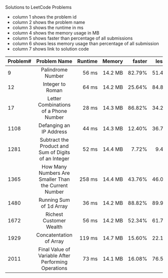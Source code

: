 Solutions to LeetCode Problems

<ul>
  <li>column 1 shows the problem id</li>
  <li>column 2 shows the problem name</li>
  <li>column 3 shows the runtime in ms</li>
  <li>column 4 shows the memory usage in MB</li>
  <li>column 5 shows faster than percentage of all submissions</li>
  <li>column 6 shows less memory usage than percentage of all submission</li>
  <li>column 7 shows link to solution code</li>
</ul>


| Problem#    | Problem Name               | Runtime | Memory | faster | less m | Solution  |
| ------------ |:--------------------------:| -----:| -----:| -----:| -----:| -----:|
| 9        | Palindrome Number | 56 ms | 14.2 MB | 82.79% | 51.48% | <a href="https://github.com/alexanderbauer89/LeetCode/blob/main/Problems/0009_Palindrome_Number.py">Python</a> |
| 12       | Integer to Roman | 64 ms | 14.2 MB | 25.64% | 84.81% | <a href="https://github.com/alexanderbauer89/LeetCode/blob/main/Problems/0012_Integer_to_Roman.py">Python</a> |
| 17       | Letter Combinations of a Phone Number | 28 ms | 14.3 MB | 86.82% | 34.25% | <a href="https://github.com/alexanderbauer89/LeetCode/blob/main/Problems/0017_Letter_Combinations_of_a_Phone_Number.py">Python</a> |
| 1108     | Defanging an IP Address  | 44 ms | 14.3 MB | 12.40% | 36.70% | <a href="https://github.com/alexanderbauer89/LeetCode/blob/main/Problems/1108_Defanging_an_IP_Address.py">Python</a> |
| 1281     | Subtract the Product and Sum of Digits of an Integer | 52 ms | 14.4 MB | 7.72% | 9.40% | <a href="https://github.com/alexanderbauer89/LeetCode/blob/main/Problems/1281_Subtract_the_Product_and_Sum_of_Digits_of_an_Integer.py">Python</a>|
| 1365     | How Many Numbers Are Smaller Than the Current Number | 258 ms | 14.4 MB | 43.76% | 46.01% | <a href="https://github.com/alexanderbauer89/LeetCode/blob/main/Problems/1365_How_Many_Numbers_Are_Smaller_Than_the_Current_Number.py">Python</a>|
| 1480     | Running Sum of 1d Array             | 36 ms | 14.2 MB | 88.82% | 89.96% | <a href="https://github.com/alexanderbauer89/LeetCode/blob/main/Problems/1480_Running_Sum_of_1d_Array.py">Python</a>|
| 1672     | Richest Customer Wealth                              | 56 ms | 14.2 MB | 52.34% | 61.78% | <a href="https://github.com/alexanderbauer89/LeetCode/blob/main/Problems/1672_Richest_Customer_Wealth.py">Python</a>|
| 1929     | Concatentation of Array | 119 ms | 14.7 MB | 15.60% | 22.12% | <a href="https://github.com/alexanderbauer89/LeetCode/blob/main/Problems/1929_Concatentation_of_Array.py">Python</a> |
| 2011     | Final Value of Variable After Performing Operations  | 73 ms | 14.1 MB | 16.08% | 76.55% | <a href="https://github.com/alexanderbauer89/LeetCode/blob/main/Problems/2011_Final_Value_of_Variable_After_Performing_Operations.py">Python</a>|
